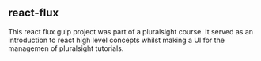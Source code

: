 ## react-flux

This react flux gulp project was part of a pluralsight course. It served as an introduction to react high level concepts whilst making a UI for the managemen of pluralsight tutorials. 
